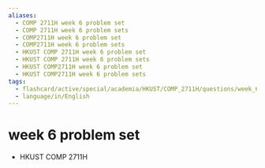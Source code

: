 ```yaml
---
aliases:
  - COMP 2711H week 6 problem set
  - COMP 2711H week 6 problem sets
  - COMP2711H week 6 problem set
  - COMP2711H week 6 problem sets
  - HKUST COMP 2711H week 6 problem set
  - HKUST COMP 2711H week 6 problem sets
  - HKUST COMP2711H week 6 problem set
  - HKUST COMP2711H week 6 problem sets
tags:
  - flashcard/active/special/academia/HKUST/COMP_2711H/questions/week_6_problem_set
  - language/in/English
---
```


# week 6 problem set

- HKUST COMP 2711H
